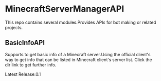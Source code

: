 # MinecraftServerManagerAPI

This repo contains several modules.Provides APIs for bot making or related projects.

## BasicInfoAPI

Supports to get basic info of a Minecraft server.Using the official client's way to get info that can be listed in Minecraft client's server list.
Click the dir link to get further info.

Latest Release:0.1